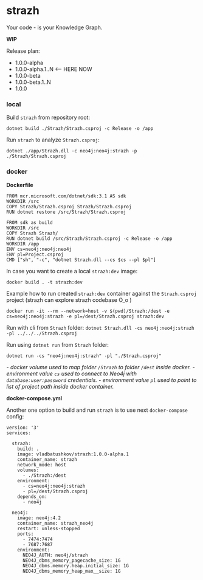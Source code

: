 # strazh
Your code - is your Knowledge Graph.

__WIP__

Release plan:

- 1.0.0-alpha
- 1.0.0-alpha.1..N <-- HERE NOW
- 1.0.0-beta
- 1.0.0-beta.1..N
- 1.0.0

### local

Build `strazh` from repository root:
```
dotnet build ./Strazh/Strazh.csproj -c Release -o /app
```
Run `strazh` to analyze `Strazh.csproj`:
```
dotnet ./app/Strazh.dll -c neo4j:neo4j:strazh -p ./Strazh/Strazh.csproj
```

### docker

**Dockerfile**
```
FROM mcr.microsoft.com/dotnet/sdk:3.1 AS sdk
WORKDIR /src
COPY Strazh/Strazh.csproj Strazh/Strazh.csproj
RUN dotnet restore /src/Strazh/Strazh.csproj

FROM sdk as build
WORKDIR /src
COPY Strazh Strazh/
RUN dotnet build /src/Strazh/Strazh.csproj -c Release -o /app
WORKDIR /app
ENV cs=neo4j:neo4j:neo4j
ENV pl=Project.csproj
CMD ["sh", "-c", "dotnet Strazh.dll --cs $cs --pl $pl"]
```

In case you want to create a local `strazh:dev` image:

```
docker build . -t strazh:dev
```

Example how to run created `strazh:dev` container against the `Strazh.csproj` project (strazh can explore strazh codebase O_o )

```
docker run -it --rm --network=host -v $(pwd)/Strazh:/dest -e cs=neo4j:neo4j:strazh -e pl=/dest/Strazh.csproj strazh:dev
```

Run with cli from `Strazh` folder: `dotnet Strazh.dll -cs neo4j:neo4j:strazh -pl ../../../Strazh.csproj`

Run using `dotnet run` from `Strazh` folder:
```
dotnet run -cs "neo4j:neo4j:strazh" -pl "./Strazh.csproj"
```

_- docker volume used to map folder `/Strazh` to folder `/dest` inside docker._
_- environment value `cs` used to connect to Neo4j with `database:user:password` credentials._
_- environment value `pl` used to point to list of project path inside docker container._

**docker-compose.yml**

Another one option to build and run `strazh` is to use next `docker-compose` config:
```
version: '3'
services:

  strazh:
    build: .
    image: vladbatushkov/strazh:1.0.0-alpha.1
    container_name: strazh
    network_mode: host
    volumes:
      - ./Strazh:/dest
    environment:
      - cs=neo4j:neo4j:strazh
      - pl=/dest/Strazh.csproj
    depends_on:
      - neo4j

  neo4j:
    image: neo4j:4.2
    container_name: strazh_neo4j
    restart: unless-stopped
    ports:
      - 7474:7474
      - 7687:7687
    environment:
      NEO4J_AUTH: neo4j/strazh
      NEO4J_dbms_memory_pagecache_size: 1G
      NEO4J_dbms.memory.heap.initial_size: 1G
      NEO4J_dbms_memory_heap_max__size: 1G
``` 
